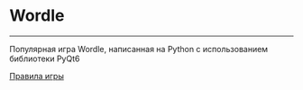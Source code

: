 # Wordle
___
Популярная игра Wordle, написанная на Python с использованием библиотеки PyQt6

[Правила игры](https://itzine.ru/smthelse/howto/how-to-play-wordle.html)